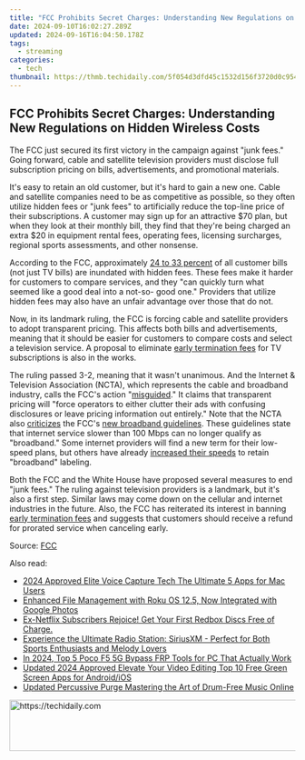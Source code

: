 ```yaml
---
title: "FCC Prohibits Secret Charges: Understanding New Regulations on Hidden Wireless Costs"
date: 2024-09-10T16:02:27.289Z
updated: 2024-09-16T16:04:50.178Z
tags:
  - streaming
categories:
  - tech
thumbnail: https://thmb.techidaily.com/5f054d3dfd45c1532d156f3720d0c9546d3d3042842f99d6ad1737f5e8cdf8a9.jpg
---
```


## FCC Prohibits Secret Charges: Understanding New Regulations on Hidden Wireless Costs

The FCC just secured its first victory in the campaign against "junk fees." Going forward, cable and satellite television providers must disclose full subscription pricing on bills, advertisements, and promotional materials.

 It's easy to retain an old customer, but it's hard to gain a new one. Cable and satellite companies need to be as competitive as possible, so they often utilize hidden fees or "junk fees" to artificially reduce the top-line price of their subscriptions. A customer may sign up for an attractive $70 plan, but when they look at their monthly bill, they find that they're being charged an extra $20 in equipment rental fees, operating fees, licensing surcharges, regional sports assessments, and other nonsense.

 According to the FCC, approximately [24 to 33 percent](https://docs.fcc.gov/public/attachments/DOC-401215A2.pdf) of all customer bills (not just TV bills) are inundated with hidden fees. These fees make it harder for customers to compare services, and they "can quickly turn what seemed like a good deal into a not-so- good one." Providers that utilize hidden fees may also have an unfair advantage over those that do not.

 Now, in its landmark ruling, the FCC is forcing cable and satellite providers to adopt transparent pricing. This affects both bills and advertisements, meaning that it should be easier for customers to compare costs and select a television service. A proposal to eliminate [early termination fees](https://www.fcc.gov/document/fcc-proposes-rules-eliminate-video-service-junk-fees) for TV subscriptions is also in the works.

 The ruling passed 3-2, meaning that it wasn't unanimous. And the Internet & Television Association (NCTA), which represents the cable and broadband industry, calls the FCC's action "[misguided](https://www.ncta.com/media/media-room/statements-of-ncta-the-internet-television-association-regarding-actions-at-todays-fcc-meeting)." It claims that transparent pricing will "force operators to either clutter their ads with confusing disclosures or leave pricing information out entirely." Note that the NCTA also [criticizes](https://www.ncta.com/media/media-room/statements-of-ncta-the-internet-television-association-regarding-actions-at-todays-fcc-meeting) the FCC's [new broadband guidelines](https://screen-mirror.techidaily.com/how-to-mirror-pc-screen-to-tecno-camon-20-phones-drfone-by-drfone-android/). These guidelines state that internet service slower than 100 Mbps can no longer qualify as "broadband." Some internet providers will find a new term for their low-speed plans, but others have already [increased their speeds](https://tech-renaissance.techidaily.com/unveiling-the-connection-between-memory-timings-and-your-computers-agility/) to retain "broadband" labeling.

 Both the FCC and the White House have proposed several measures to end "junk fees." The ruling against television providers is a landmark, but it's also a first step. Similar laws may come down on the cellular and internet industries in the future. Also, the FCC has reiterated its interest in banning [early termination fees](http://www.fcc.gov/document/fcc-proposes-rules-eliminate-video-service-junk-fees) and suggests that customers should receive a refund for prorated service when canceling early.

 Source: [FCC](https://www.fcc.gov/document/fcc-votes-require-cable-and-satellite-tv-pricing-transparency)

<ins class="adsbygoogle"
     style="display:block"
     data-ad-format="autorelaxed"
     data-ad-client="ca-pub-7571918770474297"
     data-ad-slot="1223367746"></ins>

<ins class="adsbygoogle"
     style="display:block"
     data-ad-client="ca-pub-7571918770474297"
     data-ad-slot="8358498916"
     data-ad-format="auto"
     data-full-width-responsive="true"></ins>

<span class="atpl-alsoreadstyle">Also read:</span>
<div><ul>
<li><a href="https://screen-recording.techidaily.com/2024-approved-elite-voice-capture-tech-the-ultimate-5-apps-for-mac-users/"><u>2024 Approved Elite Voice Capture Tech The Ultimate 5 Apps for Mac Users</u></a></li>
<li><a href="https://media-tips.techidaily.com/enhanced-file-management-with-roku-os-125-now-integrated-with-google-photos/"><u>Enhanced File Management with Roku OS 12.5, Now Integrated with Google Photos</u></a></li>
<li><a href="https://media-tips.techidaily.com/ex-netflix-subscribers-rejoice-get-your-first-redbox-discs-free-of-charge/"><u>Ex-Netflix Subscribers Rejoice! Get Your First Redbox Discs Free of Charge.</u></a></li>
<li><a href="https://media-tips.techidaily.com/experience-the-ultimate-radio-station-siriusxm-perfect-for-both-sports-enthusiasts-and-melody-lovers/"><u>Experience the Ultimate Radio Station: SiriusXM - Perfect for Both Sports Enthusiasts and Melody Lovers</u></a></li>
<li><a href="https://bypass-frp.techidaily.com/in-2024-top-5-poco-f5-5g-bypass-frp-tools-for-pc-that-actually-work-by-drfone-android/"><u>In 2024, Top 5 Poco F5 5G Bypass FRP Tools for PC That Actually Work</u></a></li>
<li><a href="https://video-creation-software.techidaily.com/updated-2024-approved-elevate-your-video-editing-top-10-free-green-screen-apps-for-androidios/"><u>Updated 2024 Approved Elevate Your Video Editing Top 10 Free Green Screen Apps for Android/iOS</u></a></li>
<li><a href="https://sound-tweaking.techidaily.com/updated-percussive-purge-mastering-the-art-of-drum-free-music-online/"><u>Updated Percussive Purge Mastering the Art of Drum-Free Music Online</u></a></li>
</ul></div>

<!-- affiliate ads begin -->
<a href="https://zebaoaffiliateprogram.pxf.io/c/5597632/2137972/21526" target="_top" id="2137972">
  <img src="//a.impactradius-go.com/display-ad/21526-2137972" border="0" alt="https://techidaily.com" width="728" height="90"/>
</a>
<img height="0" width="0" src="https://zebaoaffiliateprogram.pxf.io/i/5597632/2137972/21526" style="position:absolute;visibility:hidden;" border="0" />
<!-- affiliate ads end -->

